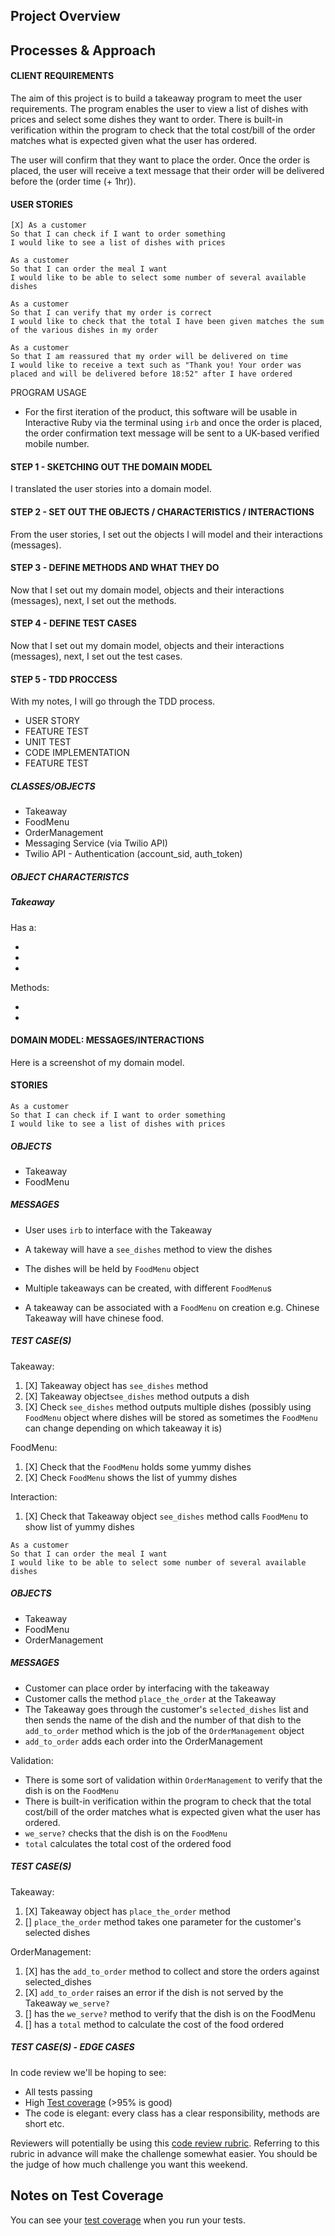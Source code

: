 ## Project Overview
## Processes & Approach

#### CLIENT REQUIREMENTS

The aim of this project is to build a takeaway program to meet the user requirements. The program enables the user to view a list of dishes with prices and select some dishes they want to order. There is built-in verification within the program to check that the total cost/bill of the order matches what is expected given what the user has ordered. 

The user will confirm that they want to place the order. Once the order is placed, the user will receive a text message that their order will be delivered before the (order time (+ 1hr)).


#### USER STORIES

```
[X] As a customer
So that I can check if I want to order something
I would like to see a list of dishes with prices

As a customer
So that I can order the meal I want
I would like to be able to select some number of several available dishes

As a customer
So that I can verify that my order is correct
I would like to check that the total I have been given matches the sum of the various dishes in my order

As a customer
So that I am reassured that my order will be delivered on time
I would like to receive a text such as "Thank you! Your order was placed and will be delivered before 18:52" after I have ordered
```

PROGRAM USAGE

- For the first iteration of the product, this software will be usable in Interactive Ruby via the terminal using `irb` and once the order is placed, the order confirmation text message will be sent to a UK-based verified mobile number. 

#### STEP 1 - SKETCHING OUT THE DOMAIN MODEL

I translated the user stories into a domain model.

#### STEP 2 - SET OUT THE OBJECTS / CHARACTERISTICS / INTERACTIONS

From the user stories, I set out the objects I will model and their interactions (messages).

#### STEP 3 - DEFINE METHODS AND WHAT THEY DO

Now that I set out my domain model, objects and their interactions (messages), next, I set out the methods.

#### STEP 4 - DEFINE TEST CASES

Now that I set out my domain model, objects and their interactions (messages), next, I set out the test cases.

#### STEP 5 - TDD PROCCESS

With my notes, I will go through the TDD process.

- USER STORY
- FEATURE TEST
- UNIT TEST
- CODE IMPLEMENTATION
- FEATURE TEST

##### CLASSES/OBJECTS

- Takeaway
- FoodMenu
- OrderManagement
- Messaging Service (via Twilio API)
- Twilio API - Authentication (account_sid, auth_token)


##### OBJECT CHARACTERISTCS

##### Takeaway

Has a:

- 
- 
- 

Methods:

- 
- 


#### DOMAIN MODEL: MESSAGES/INTERACTIONS

Here is a screenshot of my domain model.


#### STORIES

```
As a customer
So that I can check if I want to order something
I would like to see a list of dishes with prices

```

##### OBJECTS

- Takeaway
- FoodMenu

##### MESSAGES

- User uses `irb` to interface with the Takeaway
- A takeway will have a `see_dishes` method to view the dishes
- The dishes will be held by `FoodMenu` object


- Multiple takeaways can be created, with different `FoodMenu`s
- A takeaway can be associated with a `FoodMenu` on creation e.g. Chinese Takeaway will have chinese food.

##### TEST CASE(S)

Takeaway:

1. [X] Takeaway object has `see_dishes` method
2. [X] Takeaway object`see_dishes` method outputs a dish
3. [X] Check `see_dishes` method outputs multiple dishes (possibly using `FoodMenu` object where dishes will be stored as sometimes the `FoodMenu` can change depending on which takeaway it is)

FoodMenu:

1. [X] Check that the `FoodMenu` holds some yummy dishes
2. [X] Check `FoodMenu` shows the list of yummy dishes

Interaction:

1. [X] Check that Takeaway object `see_dishes` method calls `FoodMenu` to show list of yummy dishes


```
As a customer
So that I can order the meal I want
I would like to be able to select some number of several available dishes

```

##### OBJECTS

- Takeaway
- FoodMenu
- OrderManagement

##### MESSAGES

- Customer can place order by interfacing with the takeaway
- Customer calls the method `place_the_order` at the Takeaway
- The Takeaway goes through the customer's `selected_dishes` list and then sends the name of the dish and the number of that dish to the `add_to_order` method which is the job of the `OrderManagement` object
- `add_to_order` adds each order into the OrderManagement

Validation:

- There is some sort of validation within `OrderManagement` to verify that the dish is on the `FoodMenu`
- There is built-in verification within the program to check that the total cost/bill of the order matches what is expected given what the user has ordered.
- `we_serve?` checks that the dish is on the `FoodMenu`
- `total` calculates the total cost of the ordered food

##### TEST CASE(S)

Takeaway:

1. [X] Takeaway object has `place_the_order` method
2. [] `place_the_order` method takes one parameter for the customer's selected dishes

OrderManagement:

1. [X] has the `add_to_order` method to collect and store the orders against selected_dishes
2. [X] `add_to_order` raises an error if the dish is not served by the Takeaway `we_serve?`
2. [] has the `we_serve?` method to verify that the dish is on the FoodMenu
3. [] has a `total` method to calculate the cost of the food ordered




##### TEST CASE(S) - EDGE CASES


In code review we'll be hoping to see:

* All tests passing
* High [Test coverage](https://github.com/makersacademy/course/blob/master/pills/test_coverage.md) (>95% is good)
* The code is elegant: every class has a clear responsibility, methods are short etc.

Reviewers will potentially be using this [code review rubric](docs/review.md).  Referring to this rubric in advance will make the challenge somewhat easier.  You should be the judge of how much challenge you want this weekend.

Notes on Test Coverage
------------------

You can see your [test coverage](https://github.com/makersacademy/course/blob/master/pills/test_coverage.md) when you run your tests.



